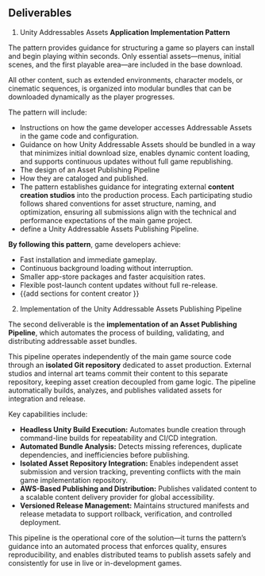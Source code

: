 ## Deliverables

1.  Unity Addressables Assets **Application Implementation Pattern** 


The pattern provides guidance for structuring a game so players can install and begin playing within seconds. Only essential assets—menus, initial scenes, and the first playable area—are included in the base download.

All other content, such as extended environments, character models, or cinematic sequences, is organized into modular bundles that can be downloaded dynamically as the player progresses.

The pattern will include:

- Instructions on how the game developer accesses Addressable Assets in the game code and configuration.
- Guidance on how Unity Addressable Assets should be bundled in a way that minimizes initial download size, enables dynamic content loading, and supports continuous updates without full game republishing.
- The design of an Asset Publishing Pipeline 
- How they are cataloged and published.
- The pattern establishes guidance for integrating external **content creation studios** into the production process. Each participating studio follows shared conventions for asset structure, naming, and optimization, ensuring all submissions align with the technical and performance expectations of the main game project.
- define a Unity Addressable Assets Publishing Pipeline. 


**By following this pattern**, game developers achieve:

* Fast installation and immediate gameplay.
* Continuous background loading without interruption.
* Smaller app-store packages and faster acquisition rates.
* Flexible post-launch content updates without full re-release.
* {{add sections for content creator }}


2. Implementation of the Unity Addressable Assets Publishing Pipeline

The second deliverable is the **implementation of an Asset Publishing Pipeline**, which automates the process of building, validating, and distributing addressable asset bundles.

This pipeline operates independently of the main game source code through an **isolated Git repository** dedicated to asset production. External studios and internal art teams commit their content to this separate repository, keeping asset creation decoupled from game logic. The pipeline automatically builds, analyzes, and publishes validated assets for integration and release.

Key capabilities include:

* **Headless Unity Build Execution:** Automates bundle creation through command-line builds for repeatability and CI/CD integration.
* **Automated Bundle Analysis:** Detects missing references, duplicate dependencies, and inefficiencies before publishing.
* **Isolated Asset Repository Integration:** Enables independent asset submission and version tracking, preventing conflicts with the main game implementation repository.
* **AWS-Based Publishing and Distribution:** Publishes validated content to a scalable content delivery provider for global accessibility.
* **Versioned Release Management:** Maintains structured manifests and release metadata to support rollback, verification, and controlled deployment.

This pipeline is the operational core of the solution—it turns the pattern’s guidance into an automated process that enforces quality, ensures reproducibility, and enables distributed teams to publish assets safely and consistently for use in live or in-development games.

